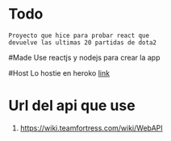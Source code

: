 # Todo

	Proyecto que hice para probar react que
	devuelve las ultimas 20 partidas de dota2

#Made
	Use reactjs y nodejs para crear la app
	
#Host
	Lo hostie en heroko [link](https://dota2last20.herokuapp.com/)
# Url del api que use

1. https://wiki.teamfortress.com/wiki/WebAPI

